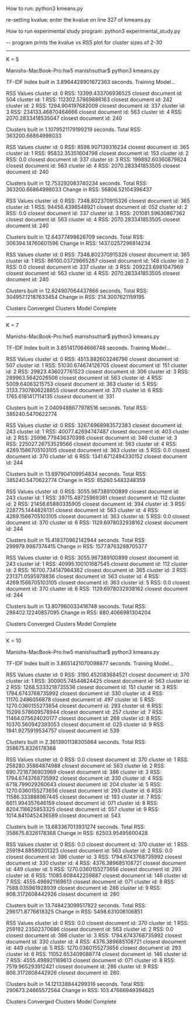 How to run: python3 kmeans.py

re-setting kvalue: enter the kvalue on line 327 of kmeans.py

How to run experimental study program: python3 experimental_study.py

  -- program prints the kvalue vs RSS plot for cluster sizes of 2-30

----------------------------------------------------------------
K = 5

Manishs-MacBook-Pro:hw5 manishsuthar$ python3 kmeans.py

TF-IDF Index built in  3.8964428901672363  seconds.
Training Model...

RSS Values
cluster id: 0 RSS: 13399.433706936525 closest document id: 504
cluster id: 1 RSS: 112302.57869886163 closest document id: 242
cluster id: 2 RSS: 1294.904197682009 closest document id: 337
cluster id: 3 RSS: 234133.46870464666 closest document id: 563
cluster id: 4 RSS: 2070.2833418535047 closest document id: 240

Clusters built in  1.1079521179199219  seconds.
Total RSS: 363200.66864998033

RSS Values
cluster id: 0 RSS: 8598.907139316234 closest document id: 365
cluster id: 1 RSS: 95832.35351604798 closest document id: 153
cluster id: 2 RSS: 0.0 closest document id: 337
cluster id: 3 RSS: 199892.60360879824 closest document id: 563
cluster id: 4 RSS: 2070.283341853505 closest document id: 240

Clusters built in  12.753292083740234  seconds.
Total RSS: 363200.66864998033
Change in RSS: 56806.52104396437

RSS Values
cluster id: 0 RSS: 7348.802370915326 closest document id: 365
cluster id: 1 RSS: 94456.4398548921 closest document id: 052
cluster id: 2 RSS: 0.0 closest document id: 337
cluster id: 3 RSS: 201081.59630867362 closest document id: 563
cluster id: 4 RSS: 2070.283341853505 closest document id: 240

Clusters built in  12.64377498626709  seconds.
Total RSS: 306394.14760601596
Change in RSS: 1437.0257296814234

RSS Values
cluster id: 0 RSS: 7348.802370915326 closest document id: 365
cluster id: 1 RSS: 86100.03729665287 closest document id: 148
cluster id: 2 RSS: 0.0 closest document id: 337
cluster id: 3 RSS: 209223.6981047969 closest document id: 563
cluster id: 4 RSS: 2070.283341853505 closest document id: 240

Clusters built in  12.824907064437866  seconds.
Total RSS: 304957.12187633454
Change in RSS: 214.3007621159195

Clusters Converged
Clusters Model Complete



----------------------------------------------------------------
K = 7

Manishs-MacBook-Pro:hw5 manishsuthar$ python3 kmeans.py

TF-IDF Index built in  3.851417064666748  seconds.
Training Model...

RSS Values
cluster id: 0 RSS: 4513.882603246796 closest document id: 507
cluster id: 1 RSS: 51030.674674126705 closest document id: 151
cluster id: 2 RSS: 29823.436027761523 closest document id: 306
cluster id: 3 RSS: 289963.5642026506 closest document id: 563
cluster id: 4 RSS: 5009.64063215753 closest document id: 363
cluster id: 5 RSS: 3133.7307806228855 closest document id: 370
cluster id: 6 RSS: 1765.6181417114135 closest document id: 331

Clusters built in  2.0409488677978516  seconds.
Total RSS: 385240.5470622774

RSS Values
cluster id: 0 RSS: 3267.6968983572383 closest document id: 243
cluster id: 1 RSS: 40077.42694747487 closest document id: 403
cluster id: 2 RSS: 25996.779436370398 closest document id: 346
cluster id: 3 RSS: 225027.26753529566 closest document id: 563
cluster id: 4 RSS: 4269.1566705103105 closest document id: 363
cluster id: 5 RSS: 0.0 closest document id: 370
cluster id: 6 RSS: 1341.6712494330152 closest document id: 244

Clusters built in  13.697904109954834  seconds.
Total RSS: 385240.5470622774
Change in RSS: 85260.5483248359

RSS Values
cluster id: 0 RSS: 3055.967389100899 closest document id: 243
cluster id: 1 RSS: 39715.49725969381 closest document id: 112
cluster id: 2 RSS: 21456.65880335905 closest document id: 394
cluster id: 3 RSS: 228775.1444826131 closest document id: 563
cluster id: 4 RSS: 4269.1566705103105 closest document id: 363
cluster id: 5 RSS: 0.0 closest document id: 370
cluster id: 6 RSS: 1129.6978032938162 closest document id: 244

Clusters built in  15.418370962142944  seconds.
Total RSS: 299979.9987374415
Change in RSS: 1577.8763288705377

RSS Values
cluster id: 0 RSS: 3055.967389100899 closest document id: 243
cluster id: 1 RSS: 40995.100101687545 closest document id: 112
cluster id: 2 RSS: 16700.734147964362 closest document id: 365
cluster id: 3 RSS: 231371.0595978836 closest document id: 563
cluster id: 4 RSS: 4269.1566705103105 closest document id: 363
cluster id: 5 RSS: 0.0 closest document id: 370
cluster id: 6 RSS: 1129.6978032938162 closest document id: 244

Clusters built in  13.807960033416748  seconds.
Total RSS: 298402.12240857095
Change in RSS: 880.4066981304204

Clusters Converged
Clusters Model Complete

----------------------------------------------------------------
K = 10

Manishs-MacBook-Pro:hw5 manishsuthar$ python3 kmeans.py

TF-IDF Index built in  3.8651421070098877  seconds.
Training Model...

RSS Values
cluster id: 0 RSS: 3190.452083684521 closest document id: 370
cluster id: 1 RSS: 300905.74544624425 closest document id: 563
cluster id: 2 RSS: 1268.5333218735536 closest document id: 151
cluster id: 3 RSS: 1794.6743768735992 closest document id: 330
cluster id: 4 RSS: 11170.2486056878 closest document id: 497
cluster id: 5 RSS: 1270.0360155273654 closest document id: 293
cluster id: 6 RSS: 15299.578609578944 closest document id: 257
cluster id: 7 RSS: 11464.075624020177 closest document id: 268
cluster id: 8 RSS: 10370.560942393053 closest document id: 025
cluster id: 9 RSS: 1941.9275919534757 closest document id: 539

Clusters built in  2.3613901138305664  seconds.
Total RSS: 358675.8326178368

RSS Values
cluster id: 0 RSS: 0.0 closest document id: 370
cluster id: 1 RSS: 258280.35864874988 closest document id: 563
cluster id: 2 RSS: 690.7216736903969 closest document id: 386
cluster id: 3 RSS: 1794.6743768735992 closest document id: 330
cluster id: 4 RSS: 6718.799029260643 closest document id: 204
cluster id: 5 RSS: 1270.0360155273656 closest document id: 293
cluster id: 6 RSS: 11586.333888987445 closest document id: 193
cluster id: 7 RSS: 6611.994357646159 closest document id: 071
cluster id: 8 RSS: 8204.118625853325 closest document id: 557
cluster id: 9 RSS: 1014.8410452436589 closest document id: 543

Clusters built in  13.683367013931274  seconds.
Total RSS: 358675.8326178368
Change in RSS: 62503.95495600428

RSS Values
cluster id: 0 RSS: 0.0 closest document id: 370
cluster id: 1 RSS: 259194.68599201323 closest document id: 563
cluster id: 2 RSS: 0.0 closest document id: 386
cluster id: 3 RSS: 1794.6743768735992 closest document id: 330
cluster id: 4 RSS: 4376.389685108721 closest document id: 449
cluster id: 5 RSS: 1270.0360155273656 closest document id: 293
cluster id: 6 RSS: 11085.608442259887 closest document id: 146
cluster id: 7 RSS: 4555.498921169613 closest document id: 071
cluster id: 8 RSS: 7588.035961928939 closest document id: 286
cluster id: 9 RSS: 808.3172608442926 closest document id: 280

Clusters built in  13.748423099517822  seconds.
Total RSS: 296171.8776618325
Change in RSS: 5498.631006106851

RSS Values
cluster id: 0 RSS: 0.0 closest document id: 370
cluster id: 1 RSS: 259192.23502370686 closest document id: 563
cluster id: 2 RSS: 0.0 closest document id: 386
cluster id: 3 RSS: 1794.6743768735992 closest document id: 330
cluster id: 4 RSS: 4376.389685108721 closest document id: 449
cluster id: 5 RSS: 1270.0360155273656 closest document id: 293
cluster id: 6 RSS: 11052.653409088774 closest document id: 146
cluster id: 7 RSS: 4555.498921169613 closest document id: 071
cluster id: 8 RSS: 7519.965293912421 closest document id: 286
cluster id: 9 RSS: 808.3172608442926 closest document id: 280

Clusters built in  14.121338844299316  seconds.
Total RSS: 290673.24665572564
Change in RSS: 103.47666949394625

Clusters Converged
Clusters Model Complete
